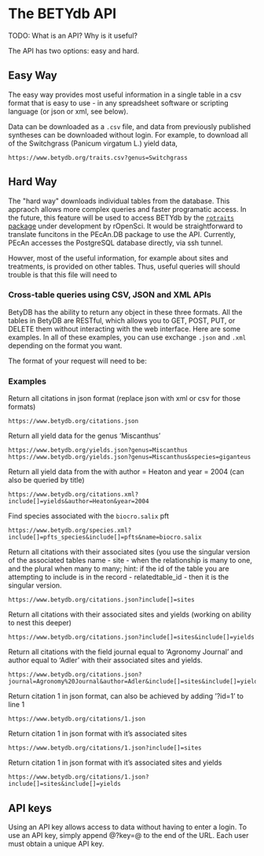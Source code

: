 # The BETYdb API

TODO: What is an API? Why is it useful?

The API has two options: easy and hard. 

## Easy Way

The easy way provides most useful information in a single table in a csv format that is easy to use - in any spreadsheet software or scripting language (or json or xml, see below). 


Data can be downloaded as a `.csv` file, and data from previously published syntheses can be downloaded without login. For example, to download all of the Switchgrass (Panicum virgatum L.) yield data,

    https://www.betydb.org/traits.csv?genus=Switchgrass

## Hard Way 

The "hard way" downloads individual tables from the database. This appraoch allows more complex queries and faster programatic access. In the future, this feature will be used to access BETYdb by the [`rotraits` package](https://github.com/ropensci/rotraits/issues/3) under development by rOpenSci. It would be straightforward to translate funcitons in the PEcAn.DB package to use the API. Currently, PEcAn accesses the PostgreSQL database directly, via ssh tunnel. 

    
Howver, most of the useful information, for example about sites and treatments, is provided on other tables. Thus, useful queries will should  trouble is that this file will need to 

### Cross-table queries using CSV, JSON and XML APIs

BetyDB has the ability to return any object in these three formats. All the tables in BetyDB are RESTful, which allows you to GET, POST, PUT, or DELETE them without interacting with the web interface. Here are some examples. In all of these examples, you can use exchange `.json` and `.xml` depending on the format you want.

The format of your request will need to be:

### Examples

Return all citations in json format (replace json with xml or csv for those formats)

    https://www.betydb.org/citations.json

Return all yield data for the genus ‘Miscanthus’  
  
    https://www.betydb.org/yields.json?genus=Miscanthus
    https://www.betydb.org/yields.json?genus=Miscanthus&species=giganteus 

Return all yield data from the with author = Heaton and year = 2004 (can also be queried by title)

    https://www.betydb.org/citations.xml?include[]=yields&author=Heaton&year=2004

Find species associated with the `biocro.salix` pft 

    https://www.betydb.org/species.xml?include[]=pfts_species&include[]=pfts&name=biocro.salix

 Return all citations with their associated sites (you use the singular version of the associated tables name - site - when the relationship is many to one, and the plural when many to many; hint: if the id of the table you are attempting to include is in the record - relatedtable_id - then it is the singular version.   

    https://www.betydb.org/citations.json?include[]=sites 

Return all citations with their associated sites and yields (working on ability to nest this deeper)    

    https://www.betydb.org/citations.json?include[]=sites&include[]=yields 

Return all citations with the field journal equal to ‘Agronomy Journal’ and author equal to ‘Adler’ with their associated sites and yields.  

    https://www.betydb.org/citations.json?journal=Agronomy%20Journal&author=Adler&include[]=sites&include[]=yields 

Return citation 1 in json format, can also be achieved by adding ’?id=1’ to line 1  

    https://www.betydb.org/citations/1.json 

Return citation 1 in json format with it’s associated sites  

    https://www.betydb.org/citations/1.json?include[]=sites 

Return citation 1 in json format with it’s associated sites and yields 

    https://www.betydb.org/citations/1.json?include[]=sites&include[]=yields 

## API keys

Using an API key allows access to data without having to enter a login. To use an API key, simply append @?key=@ to the end of the URL. Each user must obtain a unique API key.
